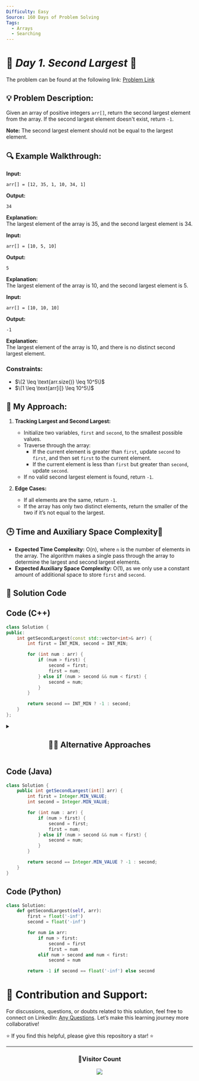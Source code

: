 ```yaml
---
Difficulty: Easy
Source: 160 Days of Problem Solving
Tags:
  - Arrays
  - Searching
---
```


# 🚀 _Day 1. Second Largest_ 🧠

The problem can be found at the following link: [Problem Link](https://www.geeksforgeeks.org/batch/gfg-160-problems/track/arrays-gfg-160/problem/second-largest3735)

## 💡 **Problem Description:**

Given an array of positive integers `arr[]`, return the second largest element from the array. If the second largest element doesn't exist, return `-1`.

**Note:** The second largest element should not be equal to the largest element.

## 🔍 **Example Walkthrough:**

**Input:**

```
arr[] = [12, 35, 1, 10, 34, 1]
```

**Output:**

```
34
```

**Explanation:**  
The largest element of the array is 35, and the second largest element is 34.

**Input:**

```
arr[] = [10, 5, 10]
```

**Output:**

```
5
```

**Explanation:**  
The largest element of the array is 10, and the second largest element is 5.

**Input:**

```
arr[] = [10, 10, 10]
```

**Output:**

```
-1
```

**Explanation:**  
The largest element of the array is 10, and there is no distinct second largest element.

### Constraints:

- $\(2 \leq \text{arr.size()} \leq 10^5\)$
- $\(1 \leq \text{arr[i]} \leq 10^5\)$

## 🎯 **My Approach:**

1. **Tracking Largest and Second Largest:**

   - Initialize two variables, `first` and `second`, to the smallest possible values.
   - Traverse through the array:
     - If the current element is greater than `first`, update `second` to `first`, and then set `first` to the current element.
     - If the current element is less than `first` but greater than `second`, update `second`.
   - If no valid second largest element is found, return `-1`.

2. **Edge Cases:**
   - If all elements are the same, return `-1`.
   - If the array has only two distinct elements, return the smaller of the two if it’s not equal to the largest.

## 🕒 **Time and Auxiliary Space Complexity**📝

- **Expected Time Complexity:** O(n), where `n` is the number of elements in the array. The algorithm makes a single pass through the array to determine the largest and second largest elements.
- **Expected Auxiliary Space Complexity:** O(1), as we only use a constant amount of additional space to store `first` and `second`.

## 📝 **Solution Code**

## Code (C++)

```cpp
class Solution {
public:
    int getSecondLargest(const std::vector<int>& arr) {
        int first = INT_MIN, second = INT_MIN;

        for (int num : arr) {
            if (num > first) {
                second = first;
                first = num;
            } else if (num > second && num < first) {
                second = num;
            }
        }

        return second == INT_MIN ? -1 : second;
    }
};
```

<details>
  <summary><h2 align='center'>👨‍💻 Alternative Approaches</h2></summary>

### Alternative Approach (Using Sorting)

```cpp
class Solution {
public:
    int getSecondLargest(std::vector<int>& arr) {
        std::sort(arr.rbegin(), arr.rend());
        int first = arr[0];
        for (int num : arr) {
            if (num < first) return num;
        }
        return -1;
    }
};
```

</details>

## Code (Java)

```java
class Solution {
    public int getSecondLargest(int[] arr) {
        int first = Integer.MIN_VALUE;
        int second = Integer.MIN_VALUE;

        for (int num : arr) {
            if (num > first) {
                second = first;
                first = num;
            } else if (num > second && num < first) {
                second = num;
            }
        }

        return second == Integer.MIN_VALUE ? -1 : second;
    }
}
```

## Code (Python)

```python
class Solution:
    def getSecondLargest(self, arr):
        first = float('-inf')
        second = float('-inf')

        for num in arr:
            if num > first:
                second = first
                first = num
            elif num > second and num < first:
                second = num

        return -1 if second == float('-inf') else second
```

# 🎯 **Contribution and Support:**

For discussions, questions, or doubts related to this solution, feel free to connect on LinkedIn: [Any Questions](https://www.linkedin.com/in/patel-hetkumar-sandipbhai-8b110525a/). Let’s make this learning journey more collaborative!

⭐ If you find this helpful, please give this repository a star! ⭐

---

<div align="center">
  <h3><b>📍Visitor Count</b></h3>
</div>

<p align="center">
  <img src="https://visitor-badge.laobi.icu/badge?page_id=Hunterdii.GeeksforGeeks-POTD" />
</p>
